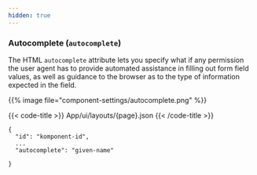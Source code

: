 ```yaml
---
hidden: true
---
```


<!-- begin intro -->
### Autocomplete (`autocomplete`)
The HTML `autocomplete` attribute lets you specify what if any permission the user agent has to provide
 automated assistance in filling out form field values, as well as guidance to the browser as to the type of information expected in the field.
<!-- end intro -->


<!-- begin asd -->

{{% image file="component-settings/autocomplete.png" %}}

<!-- end asd -->


<!-- begin code -->

{{< code-title >}}
App/ui/layouts/{page}.json
{{< /code-title >}}

```json{hl_lines="4"}
{
  "id": "komponent-id",
  ...
  "autocomplete": "given-name"
  
}
```

<!-- end code -->


<!-- begin more -->


<!-- end more -->